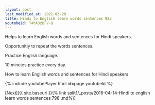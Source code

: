 ```yaml
---
layout: post
last_modified_at: 2021-03-29
title: Hindi to English learn words sentences 923 
youtubeId: T4hA3zBFV-Q
---
```

 
 
Helps to learn English words and sentences for Hindi speakers.

Opportunitiy to repeat the words sentences. 

Practice English language. 
 
10 minutes practice every day. 
 
How to learn English words and sentences for Hindi speakers 
 
{% include youtubePlayer.html id=page.youtubeId %}
 
 
[Next]({{ site.baseurl }}{% link  split1/_posts/2016-04-14-Hindi to english learn words sentences 798 .md%})
 
